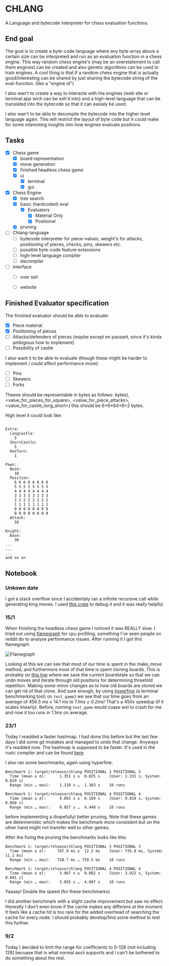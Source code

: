 # CHLANG
A Language and bytecode interpreter for chess evaluation functions.

## End goal
The goal is to create a byte-code language where any byte-array above a certain size can be interpreted and run as an evaluation function in a chess engine. This way random chess engine's (may be an overstatement to call them engines) can be created and also genetic algorithms can be used to train engines. A cool thing is that if a random chess engine that is actually good/interesting can be shared by just sharing the bytecode string of the eval-function. (like a "engine id")

I also wan't to create a way to interacte with the engines (web site or terminal app wich can be ssh'd into) and a high-level language that can be translated into the bytecode so that it can easialy be used.

I also wan't to be able to decompile the bytecode into the higher level language again. This will restrict the layout of byte code but it could make for some interesting insights into how engines evaluate positions.

## Tasks
- [X] Chess game
  - [X] board representation
  - [X] move generation
  - [X] finished headless chess game
  - [X] ui
    - [X] terminal
    - [X] gui
- [X] Chess Engine
  - [X] tree search
  - [X] basic (hardcoded) eval
    - [X] Evaluators
      - [X] Material Only 
      - [X] Positional
  - [X] pruning
- [ ] Chlang-language
  - [ ] bytecode interpreter for piece-values, weight's for attacks, positioning of pieces, checks, pins, skewers etc.
  - [ ] possible byte-code feature extensions 
  - [ ] high-level language compiler
  - [ ] decompiler
- [ ] Interface
  - [ ] over ssh
  - [ ] website


## Finished Evaluator specification
The finished evaluator should be able to evaluate:
- [X] Piece material
- [X] Positioning of pieces
- [ ] Attacks/defenders of pieces (maybe except en passant, since it's kinda ambigious how to implement)
- [ ] Possibility of castle

I also want it to be able to evaluate (though these might be harder to implement / could affect performance more):
- [ ] Pins
- [ ] Skewers
- [ ] Forks

Theese should be representable in bytes as follows:
bytes(<values for pieces>, <value_for_pieces_for_square>, <value_for_piece_attacks>, <value_for_castle_long_short>)
this should be 6+6*64+6+2 bytes.

High level it could look like:
```

Extra:
  LongCastle:
    5
  ShortCastle:
    5
  HasTurn:
    1

Pawn:
  Base:
    10
  Position:
    6 6 6 6 6 6 6 6
    5 5 5 5 5 5 5 5
    4 4 4 4 4 4 4 4
    3 3 3 3 3 3 3 3
    2 2 2 2 2 2 2 2
    1 1 1 1 1 1 1 1
    0 0 0 0 0 0 0 0
    0 0 0 0 0 0 0 0
  Attack:
    10

Knight:
  Base:
    30
...
...
...
and so on
```


## Notebook

### Unkown date
I got a stack overflow since I accidentaly ran a infinite recursive call while generating king moves.
I used [this crate](https://crates.io/crates/backtrace-on-stack-overflow) to debug it and it was really helpful.

### 15/1 
When finishing the headless chess game I noticed it was REALLY slow. I tried out 
using [flamegraph](https://github.com/flamegraph-rs/flamegraph) for cpu profiling, 
something I've seen people on reddit do to analyse performance issues. After running 
it I got this flamegraph

![Flamegraph](flamegraph1.svg) 

Looking at this we can see that most of our time is spent in the make_move method, 
and furthermore most of that time is spent cloning boards. This is probably on [this line](https://github.com/TageDan/Chlang/blob/6b280c7d83fb85c042fa5aa506071c701b65f278/src/board.rs#L122) 
where we save the current boardstate so that we can undo moves and iterate 
through old positions for determining threefold repetition. Making some minor changes as 
to how old boards are stored we can get rid of that clone. And sure enough, by using [hyperfine](https://github.com/sharkdp/hyperfine) 
(a terminal benchmarking tool) on `test_game3` we see that our time goes from an 
average of 456.5 ms ± 14.1 ms to _1.1ms ± 0.2ms_! That's a 450x speedup (if it scales linearly). 
Before, running `test_game` would cuase wsl to crash for me and now it too runs in 1.1ms on average.

### 23/1
Today I readded a faster hashmap. I had done this before but the last few days I did some git mistakes and managed to undo that change. Anyways it's readded now. The
hashmap is supposed to be faster. It's used in the rustc compiler and can be found [here](https://crates.io/crates/rustc-hash)

I also ran some benchmarks, again using hyperfine:
```
Benchmark 1: target/release/chlang POSITIONAL 3 POSITIONAL 3
  Time (mean ± σ):      1.351 s ±  0.025 s    [User: 1.331 s, System: 0.019 s]
  Range (min … max):    1.310 s …  1.383 s    10 runs

Benchmark 1: target/release/chlang POSITIONAL 4 POSITIONAL 4
  Time (mean ± σ):      9.091 s ±  0.169 s    [User: 9.019 s, System: 0.060 s]
  Range (min … max):    8.857 s …  9.448 s    10 runs
```
before implementing a (hopefully) better pruning. Note that these games are determenistic which makes the
benchmark more consistent but on the other hand might not transfer well to other games. 

After the fixing the pruning the benchmarks looks like this:
```
Benchmark 1: target/release/chlang POSITIONAL 3 POSITIONAL 3
  Time (mean ± σ):     747.9 ms ±  12.2 ms    [User: 735.8 ms, System: 11.1 ms]
  Range (min … max):   728.7 ms … 759.5 ms    10 runs

Benchmark 1: target/release/chlang POSITIONAL 4 POSITIONAL 4
  Time (mean ± σ):      3.967 s ±  0.082 s    [User: 3.922 s, System: 0.041 s]
  Range (min … max):    3.855 s …  4.097 s    10 runs  
```

Yaaaay! Double the speed (for these benchmarks)

I did another benchmark with a slight cache improvement but saw no effect. Honestly I don't even know if the cache makes any differens at the moment. It feels like a
cache hit is too rare for the added overhead of searching the cache for every node. I should probably develop/find some method to test this further.

### 9/2
Today I decided to limit the range for coefficients to 0-128 (not including 128) becuase that is what normal ascii supports and I can't be bothered to do something about the rest.

